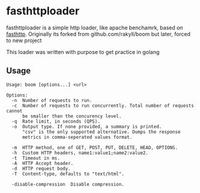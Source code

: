 # fasthttploader

fasthttploader is a simple http loader, like apache benchamrk, based on [fasthttp](https://github.com/valyala/fasthttp). Originally its forked from github.com/rakyll/boom but later, forced to new project

This loader was written with purpose to get practice in golang

## Usage

~~~
Usage: boom [options...] <url>

Options:
  -n  Number of requests to run.
  -c  Number of requests to run concurrently. Total number of requests cannot
      be smaller than the concurency level.
  -q  Rate limit, in seconds (QPS).
  -o  Output type. If none provided, a summary is printed.
      "csv" is the only supported alternative. Dumps the response
      metrics in comma-seperated values format.

  -m  HTTP method, one of GET, POST, PUT, DELETE, HEAD, OPTIONS.
  -h  Custom HTTP headers, name1:value1;name2:value2.
  -t  Timeout in ms.
  -A  HTTP Accept header.
  -d  HTTP request body.
  -T  Content-type, defaults to "text/html".

  -disable-compression  Disable compression.
~~~
